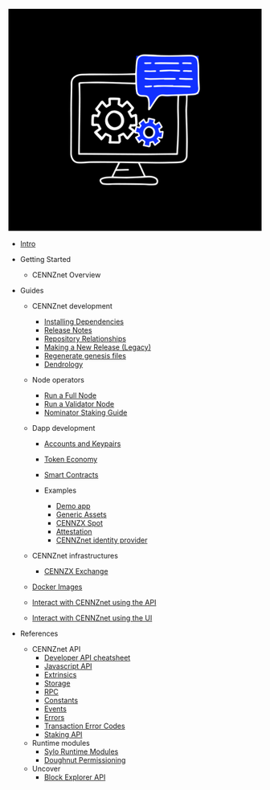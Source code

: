 ![Centrality](./images/cogs.png)

- [Intro](Intro)
- Getting Started
    - CENNZnet Overview
- Guides
    - CENNZnet development
        - [Installing Dependencies](Guides/CENNZnet%20development/Installing-Dependencies)
        - [Release Notes](Guides/CENNZnet%20development/Release-Notes)
        - [Repository Relationships](Guides/CENNZnet%20development/Repository-Relationships)
        - [Making a New Release (Legacy)](Guides/CENNZnet%20development/Making-a-New-Release)
        - [Regenerate genesis files](Guides/CENNZnet%20development/Regenerating-genesis-files-on-Release)
        - [Dendrology](Guides/CENNZnet%20development/Dendrology)

    - Node operators
        - [Run a Full Node](Guides/Node%20operators/Running-a-Full-Node)
        - [Run a Validator Node](Guides/Node%20operators/Validator-Guide)
        - [Nominator Staking Guide](Guides/Node%20operators/Nominator-Staking-Guide)

    - Dapp development
        - [Accounts and Keypairs](Guides/Dapp%20development/Accounts-and-Keypairs)
        - [Token Economy](Guides/Dapp%20development/Token-Economy)
        - [Smart Contracts](Guides/Dapp%20development/Using-Smart-Contracts-on-CENNZnet)

        - Examples
            - [Demo app](https://github.com/cennznet/cennznet/wiki/Example-demo-app)
            - [Generic Assets](API-examples-Generic-Assets)
            - [CENNZX Spot](API-examples-CENNZX-Spot)
            - [Attestation](API-examples-Attestation)
            - [CENNZnet identity provider](https://github.com/cennznet/cennznet-identity-provider)

    - CENNZnet infrastructures
        - [CENNZX Exchange](Guides/CENNZnet%20infrastructures/CENNZX-Exchange)

 
    - [Docker Images](https://hub.docker.com/r/cennznet/cennznet/tags)
    - [Interact with CENNZnet using the API](Interact-with-CENNZnet--using-the-API)
    - [Interact with CENNZnet using the UI](Exploring-the-CENNZnet-UI)

- References
    - CENNZnet API
        - [Developer API cheatsheet](https://github.com/cennznet/cennznet/wiki/Developer-API-Cheatsheet)
        - [Javascript API](https://github.com/cennznet/api.js/blob/develop/README.md)
        - [Extrinsics](https://github.com/cennznet/api.js/blob/develop/docs/cennznet/extrinsics.md)
        - [Storage](https://github.com/cennznet/api.js/blob/develop/docs/cennznet/storage.md)
        - [RPC](https://github.com/cennznet/api.js/blob/develop/docs/cennznet/rpc.md)
        - [Constants](https://github.com/cennznet/api.js/blob/develop/docs/cennznet/constants.md)
        - [Events](https://github.com/cennznet/api.js/blob/develop/docs/cennznet/events.md)
        - [Errors](https://github.com/cennznet/api.js/blob/develop/docs/cennznet/errors.md)
        - [Transaction Error Codes](Transaction-Error-Codes)
        - [Staking API](https://github.com/cennznet/cennznet/wiki/Staking-API)
    - Runtime modules
        - [Sylo Runtime Modules](Sylo-Runtime-Modules)
        - [Doughnut Permissioning](Doughnut-Permissioning)
    - Uncover
        - [Block Explorer API](https://github.com/cennznet/CENNZnet-explorer-API)



